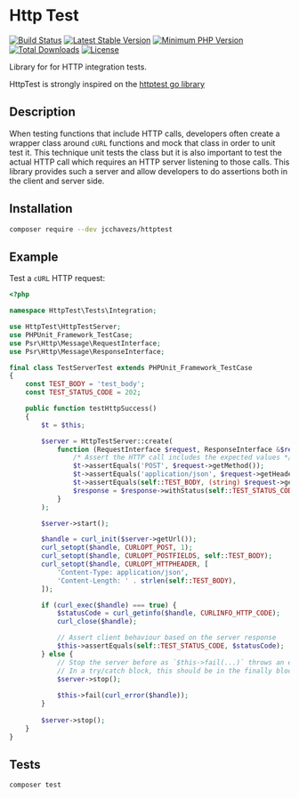 # Http Test

[![Build Status](https://travis-ci.org/jcchavezs/httptest-php.svg?branch=master)](https://travis-ci.org/jcchavezs/httptest-php)
[![Latest Stable Version](https://poser.pugx.org/jcchavezs/httptest/v/stable)](https://packagist.org/packages/jcchavezs/httptest)
[![Minimum PHP Version](https://img.shields.io/badge/php-%3E%3D%205.4-8892BF.svg)](https://php.net/)
[![Total Downloads](https://poser.pugx.org/jcchavezs/httptest/downloads)](https://packagist.org/packages/jcchavezs/httptest)
[![License](https://poser.pugx.org/jcchavezs/httptest/license)](https://packagist.org/packages/jcchavezs/httptest)

Library for for HTTP integration tests.

HttpTest is strongly inspired on the [httptest go library](https://golang.org/pkg/net/http/httptest)

## Description

When testing functions that include HTTP calls, developers often create a wrapper class around `cURL`
functions and mock that class in order to unit test it. This technique unit tests the class but it is 
also important to test the actual HTTP call which requires an HTTP server listening to those calls. This
library provides such a server and allow developers to do assertions both in the client and server side.

## Installation

```bash
composer require --dev jcchavezs/httptest
```

## Example

Test a `cURL` HTTP request:

```php
<?php

namespace HttpTest\Tests\Integration;

use HttpTest\HttpTestServer;
use PHPUnit_Framework_TestCase;
use Psr\Http\Message\RequestInterface;
use Psr\Http\Message\ResponseInterface;

final class TestServerTest extends PHPUnit_Framework_TestCase
{
    const TEST_BODY = 'test_body';
    const TEST_STATUS_CODE = 202;

    public function testHttpSuccess()
    {
        $t = $this;

        $server = HttpTestServer::create(
            function (RequestInterface $request, ResponseInterface &$response) use ($t) {
                /* Assert the HTTP call includes the expected values */
                $t->assertEquals('POST', $request->getMethod());
                $t->assertEquals('application/json', $request->getHeader('Content-Type')[0]);
                $t->assertEquals(self::TEST_BODY, (string) $request->getBody());
                $response = $response->withStatus(self::TEST_STATUS_CODE);
            }
        );

        $server->start();

        $handle = curl_init($server->getUrl());
        curl_setopt($handle, CURLOPT_POST, 1);
        curl_setopt($handle, CURLOPT_POSTFIELDS, self::TEST_BODY);
        curl_setopt($handle, CURLOPT_HTTPHEADER, [
            'Content-Type: application/json',
            'Content-Length: ' . strlen(self::TEST_BODY),
        ]);

        if (curl_exec($handle) === true) {
            $statusCode = curl_getinfo($handle, CURLINFO_HTTP_CODE);
            curl_close($handle);

            // Assert client behaviour based on the server response
            $this->assertEquals(self::TEST_STATUS_CODE, $statusCode);
        } else {
            // Stop the server before as `$this->fail(...)` throws an exception
            // In a try/catch block, this should be in the finally block
            $server->stop();
            
            $this->fail(curl_error($handle));
        }
        
        $server->stop();
    }
}
```

## Tests

```bash
composer test
```
